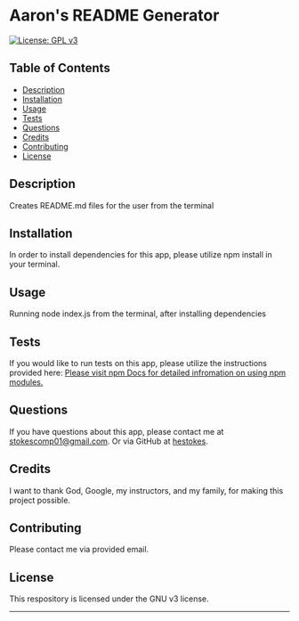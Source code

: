 # Aaron's README Generator

[![License: GPL v3](https://img.shields.io/badge/License-GPLv3-blue.svg)](https://www.gnu.org/licenses/gpl-3.0)



    
## Table of Contents
    

* [Description](#description)
* [Installation](#installation)
* [Usage](#usage)
* [Tests](#tests)
* [Questions](#questions)
* [Credits](#credits)
* [Contributing](#contributing)
* [License](#license)


## Description
    
Creates README.md files for the user from the terminal

## Installation

In order to install dependencies for this app, please utilize npm install in your terminal. 


## Usage

Running node index.js from the terminal, after installing dependencies


## Tests

If you would like to run tests on this app, please utilize the instructions provided here: [Please visit npm Docs for detailed infromation on using npm modules.](https://docs.npmjs.com/) 


## Questions

If you have questions about this app, please contact me at stokescomp01@gmail.com.  Or via GitHub at [hestokes](https://github.com/hestokes).


## Credits

I want to thank God, Google, my instructors, and my family, for making this project possible.


## Contributing
    
Please contact me via provided email.


## License

This respository is licensed under the GNU v3 license.

---
